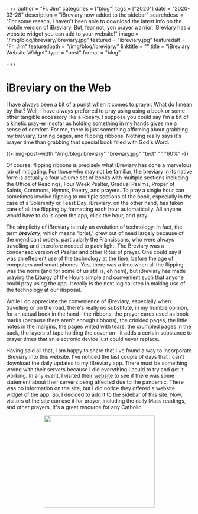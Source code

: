 +++
author = "Fr. Jim"
categories = ["blog"]
tags = ["2020"]
date = "2020-03-28"
description = "iBreviary now added to the sidebar"
searchdesc = "For some reason, I haven't been able to download the latest info on the mobile version of iBreviary. But, fear not, yon prayer warrior, iBreviary has a website widget you can add to your website!"
image = "/img/blog/ibreviary/ibreviary.jpg"
featured = "ibreviary.jpg"
featuredalt = "Fr. Jim"
featuredpath = "/img/blog/ibreviary/"
linktitle = ""
title = "iBreviary Website Widget"
type = "post"
format = "blog"

+++

# iBreviary on the Web

I have always been a bit of a purist when it comes to prayer. What do I mean by that? Well, I have always preferred to pray using using a book or some other tangible accessory like a Rosary. I suppose you could say I'm a bit of a kinetic pray-er insofar as holding something in my hands gives me a sense of comfort. For me, there is just something affirming about grabbing my breviary, turning pages, and flipping ribbons. Nothing really says it's prayer time than grabbing that special book filled with God's Word.

{{< img-post-width "/img/blog/ibreviary" "breviary.jpg" "text" "" "60%">}}

Of course, flipping ribbons is precisely what iBreviary has done a marvelous job of mitigating. For those who may not be familiar, the breviary in its native form is actually a four volume set of books with multiple sections including the Office of Readings, Four Week Psalter, Gradual Psalms, Proper of Saints, Commons, Hymns, Poetry, and prayers. To pray a single hour can sometimes involve flipping to multiple sections of the book, especially in the case of a Solemnity or Feast Day. iBreviary, on the other hand, has taken care of all the flipping by formatting each hour automatically. All anyone would have to do is open the app, click the hour, and pray.

The simplicity of iBreviary is truly an evolution of technology. In fact, the term ***breviary***, which means "brief," grew out of need largely because of the mendicant orders, particularly the Franciscans, who were always travelling and therefore needed to pack light. The Breviary was a condensed version of Psalter and other Rites of prayer. One could say it was an effecient use of the technology at the time, before the age of computers and smart phones. Yes, there was a time when all the flipping was the norm (and for some of us still is, eh hem), but iBreviary has made praying the Liturgy of the Hours simple and convenient such that anyone could pray using the app. It really is the next logical step in making use of the technology at our disposal.

While I do appreciate the convenience of iBreviary, especially when travelling or on the road, there's really no substitute, in my humble opinion, for an actual book in the hand--the ribbons, the prayer cards used as book marks (because there aren't enough ribbons), the crinkled pages, the little notes in the margins, the pages wilted with tears, the crumpled pages in the back, the layers of tape holding the cover on--it adds a certain substance to prayer times that an electronic device just could never replace.

Having said all that, I am happy to share that I've found a way to incorporate iBreviary into this website. I've noticed the last couple of days that I can't download the daily updates to my iBreviary app. There must be something wrong with their servers because I did everything I could to try and get it working. In any event, I visited their [website](http://www.ibreviary.org/en/) to see if there was some statement about their servers being affected due to the pandemic. There was no information on the site, but I did notice they offered a website widget of the app. So, I decided to add it to the sidebar of this site. Now, visitors of the site can use it for prayer, including the daily Mass readings, and other prayers. It's a great resource for any Catholic.

<!-- iBreviary Widget -->
<div><center><a href="#" onclick="window.open('http://www.ibreviary.com/m2/breviario.php?lang=en','','scrollbars=1,menubar=0,resizable=1,status=0,directories=0,location=0,width=340,height=450,top=100,left=10');"><img src="/img/blog/ibreviary/ibreviaryweb.png" width="300" height="250" border="0"/></a></center></div>